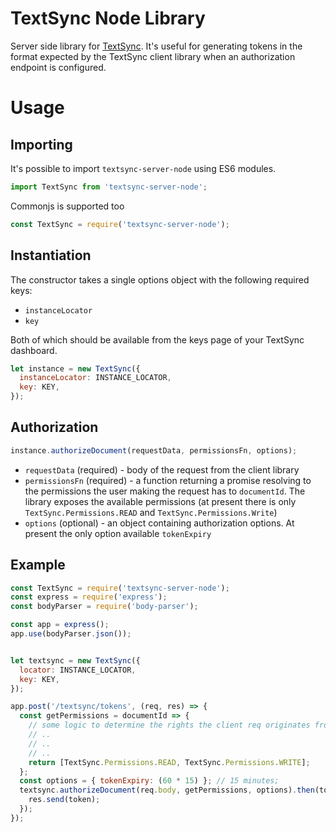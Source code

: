 # TextSync Node Library


Server side library for [TextSync](https://pusher.com/textsync).  It's useful
for generating tokens in the format expected by the TextSync client library
when an authorization endpoint is configured.

# Usage
## Importing

It's possible to import `textsync-server-node` using ES6 modules.

```js
import TextSync from 'textsync-server-node';
```

Commonjs is supported too

```js
const TextSync = require('textsync-server-node');
```

## Instantiation

The constructor takes a single options object with the following required keys:

- `instanceLocator`
- `key`

Both of which should be available from the keys page of your TextSync dashboard.

```js
let instance = new TextSync({
  instanceLocator: INSTANCE_LOCATOR,
  key: KEY,
});
```

## Authorization

```js
instance.authorizeDocument(requestData, permissionsFn, options);
```

- `requestData` (required) - body of the request from the client library
- `permissionsFn` (required) - a function returning a promise resolving to the permissions
  the user making the request has to `documentId`. The library exposes the
  available permissions (at present there is only `TextSync.Permissions.READ`
  and `TextSync.Permissions.Write`)
- `options` (optional) - an object containing authorization options. At present
  the only option available `tokenExpiry`


## Example

```js
const TextSync = require('textsync-server-node');
const express = require('express');
const bodyParser = require('body-parser');

const app = express();
app.use(bodyParser.json());


let textsync = new TextSync({
  locator: INSTANCE_LOCATOR,
  key: KEY,
});

app.post('/textsync/tokens', (req, res) => {
  const getPermissions = documentId => {
    // some logic to determine the rights the client req originates from has
    // ..
    // ..
    // ..
    return [TextSync.Permissions.READ, TextSync.Permissions.WRITE];
  };
  const options = { tokenExpiry: (60 * 15) }; // 15 minutes;
  textsync.authorizeDocument(req.body, getPermissions, options).then(token => {
    res.send(token);
  });
});
```
